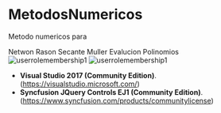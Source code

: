 # MetodosNumericos

Metodo numericos para

Netwon Rason
Secante
Muller
Evalucion Polinomios
![userrolemembership1](Img/1.png)
![userrolemembership1](Img/2.png)

- **Visual Studio 2017 (Community Edition)**. (https://visualstudio.microsoft.com/) 
- **Syncfusion JQuery Controls EJ1 (Community Edition)**. (https://www.syncfusion.com/products/communitylicense)


